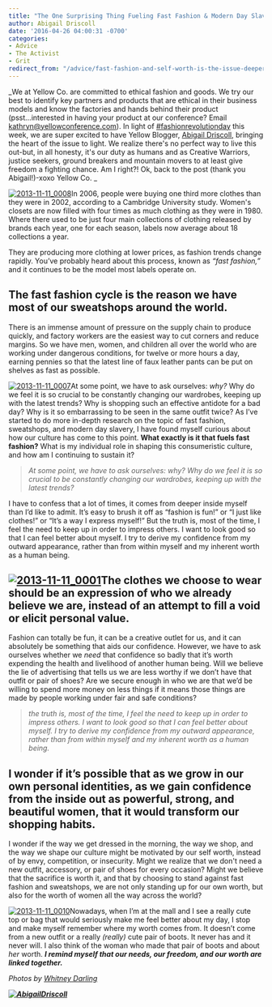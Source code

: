 ```yaml
---
title: "The One Surprising Thing Fueling Fast Fashion & Modern Day Slavery. Hint: It's Not What You Think"
author: Abigail Driscoll
date: '2016-04-26 04:00:31 -0700'
categories:
- Advice
- The Activist
- Grit
redirect_from: "/advice/fast-fashion-and-self-worth-is-the-issue-deeper-than-just-wanting-cheap-clothes/"
---
```


_We at Yellow Co. are committed to ethical fashion and goods. We try our best to identify key
partners and products that are ethical in their business models and know the factories and hands
behind their product (psst...interested in having your product at our conference? Email
kathryn@yellowconference.com). In light of [#fashionrevolutionday](http://fashionrevolution.org/)
this week, we are super excited to have Yellow Blogger,
[Abigail Driscoll](http://abigailrdriscoll.com/), bringing the heart of the issue to light. We
realize there's no perfect way to live this out-but, in all honesty, it's our duty as humans and as
Creative Warriors, justice seekers, ground breakers and mountain movers to at least give freedom a
fighting chance. Am I right?! Ok, back to the post (thank you Abigail!)-xoxo Yellow Co. _

[![2013-11-11_0008](https://yellow-blog-images.imgix.net/2016/04/2013-11-11_0008.jpg)](https://yellow-blog-images.imgix.net/2016/04/2013-11-11_0008.jpg)In
2006, people were buying one third more clothes than they were in 2002, according to a Cambridge
University study. Women's closets are now filled with four times as much clothing as they were in
1980\. Where there used to be just four main collections of clothing released by brands each year,
one for each season, labels now average about 18 collections a year.

They are producing more clothing at lower prices, as fashion trends change rapidly. You’ve probably
heard about this process, known as _“fast fashion,”_ and it continues to be the model most labels
operate on.

## The fast fashion cycle is the reason we have most of our sweatshops around the world.

There is an immense amount of pressure on the supply chain to produce quickly, and factory workers
are the easiest way to cut corners and reduce margins. So we have men, women, and children all over
the world who are working under dangerous conditions, for twelve or more hours a day, earning
pennies so that the latest line of faux leather pants can be put on shelves as fast as possible.

[![2013-11-11_0007](https://yellow-blog-images.imgix.net/2016/04/2013-11-11_0007.jpg)](https://yellow-blog-images.imgix.net/2016/04/2013-11-11_0007.jpg)At
some point, we have to ask ourselves: _why?_ Why do we feel it is so crucial to be constantly
changing our wardrobes, keeping up with the latest trends? Why is shopping such an effective
antidote for a bad day? Why is it so embarrassing to be seen in the same outfit twice? As I’ve
started to do more in-depth research on the topic of fast fashion, sweatshops, and modern day
slavery, I have found myself curious about how our culture has come to this point. **What exactly is
it that fuels fast fashion?** What is my individual role in shaping this consumeristic culture, and
how am I continuing to sustain it?

> _At some point, we have to ask ourselves: why? Why do we feel it is so crucial to be constantly
> changing our wardrobes, keeping up with the latest trends?_

I have to confess that a lot of times, it comes from deeper inside myself than I’d like to admit.
It’s easy to brush it off as “fashion is fun!” or “I just like clothes!” or “It’s a way I express
myself!” But the truth is, most of the time, I feel the need to keep up in order to impress others.
I want to look good so that I can feel better about myself. I try to derive my confidence from my
outward appearance, rather than from within myself and my inherent worth as a human being.

## [![2013-11-11_0001](https://yellow-blog-images.imgix.net/2016/04/2013-11-11_0001.jpg)](https://yellow-blog-images.imgix.net/2016/04/2013-11-11_0001.jpg)The clothes we choose to wear should be an expression of who we already believe we are, instead of an attempt to fill a void or elicit personal value.

Fashion can totally be fun, it can be a creative outlet for us, and it can absolutely be something
that aids our confidence. However, we have to ask ourselves whether we _need_ that confidence so
badly that it’s worth expending the health and livelihood of another human being. Will we believe
the lie of advertising that tells us we are less worthy if we don’t have that outfit or pair of
shoes? Are we secure enough in who we are that we’d be willing to spend more money on less things if
it means those things are made by people working under fair and safe conditions?

> _the truth is, most of the time, I feel the need to keep up in order to impress others. I want to
> look good so that I can feel better about myself. I try to derive my confidence from my outward
> appearance, rather than from within myself and my inherent worth as a human being._

## I wonder if it’s possible that as we grow in our own personal identities, as we gain confidence from the inside out as powerful, strong, and beautiful women, that it would transform our shopping habits.

I wonder if the way we get dressed in the morning, the way we shop, and the way we shape our culture
might be motivated by our self worth, instead of by envy, competition, or insecurity. Might we
realize that we don't need a new outfit, accessory, or pair of shoes for every occasion? Might we
believe that the sacrifice is worth it, and that by choosing to stand against fast fashion and
sweatshops, we are not only standing up for our own worth, but also for the worth of women all the
way across the world?

[![2013-11-11_0010](https://yellow-blog-images.imgix.net/2016/04/2013-11-11_0010.jpg)](https://yellow-blog-images.imgix.net/2016/04/2013-11-11_0010.jpg)Nowadays,
when I’m at the mall and I see a really cute top or bag that would seriously make me feel better
about my day, I stop and make myself remember where my worth comes from. It doesn’t come from a new
outfit or a really _(really)_ cute pair of boots. It never has and it never will. I also think of
the woman who made that pair of boots and about _her_ worth. **_I remind myself that our needs, our
freedom, and our worth are linked together._**

_Photos by [Whitney Darling](http://whitneydarling.com/briannagarcia/)_

**_[![AbigailDriscoll](https://yellow-blog-images.imgix.net/2016/04/AbigailDriscoll1.jpg)](http://www.shopfreestate.com/)_**
